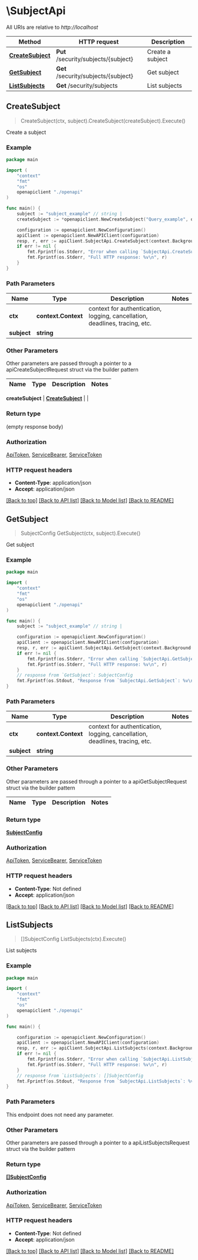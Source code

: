 # \SubjectApi

All URIs are relative to *http://localhost*

Method | HTTP request | Description
------------- | ------------- | -------------
[**CreateSubject**](SubjectApi.md#CreateSubject) | **Put** /security/subjects/{subject} | Create a subject
[**GetSubject**](SubjectApi.md#GetSubject) | **Get** /security/subjects/{subject} | Get subject
[**ListSubjects**](SubjectApi.md#ListSubjects) | **Get** /security/subjects | List subjects



## CreateSubject

> CreateSubject(ctx, subject).CreateSubject(createSubject).Execute()

Create a subject



### Example

```go
package main

import (
    "context"
    "fmt"
    "os"
    openapiclient "./openapi"
)

func main() {
    subject := "subject_example" // string |
    createSubject := *openapiclient.NewCreateSubject("Query_example", openapiclient.Version("0.0.1")) // CreateSubject |

    configuration := openapiclient.NewConfiguration()
    apiClient := openapiclient.NewAPIClient(configuration)
    resp, r, err := apiClient.SubjectApi.CreateSubject(context.Background(), subject).CreateSubject(createSubject).Execute()
    if err != nil {
        fmt.Fprintf(os.Stderr, "Error when calling `SubjectApi.CreateSubject``: %v\n", err)
        fmt.Fprintf(os.Stderr, "Full HTTP response: %v\n", r)
    }
}
```

### Path Parameters


Name | Type | Description  | Notes
------------- | ------------- | ------------- | -------------
**ctx** | **context.Context** | context for authentication, logging, cancellation, deadlines, tracing, etc.
**subject** | **string** |  |

### Other Parameters

Other parameters are passed through a pointer to a apiCreateSubjectRequest struct via the builder pattern


Name | Type | Description  | Notes
------------- | ------------- | ------------- | -------------

 **createSubject** | [**CreateSubject**](CreateSubject.md) |  |

### Return type

 (empty response body)

### Authorization

[ApiToken](../README.md#ApiToken), [ServiceBearer](../README.md#ServiceBearer), [ServiceToken](../README.md#ServiceToken)

### HTTP request headers

- **Content-Type**: application/json
- **Accept**: application/json

[[Back to top]](#) [[Back to API list]](../README.md#documentation-for-api-endpoints)
[[Back to Model list]](../README.md#documentation-for-models)
[[Back to README]](../README.md)


## GetSubject

> SubjectConfig GetSubject(ctx, subject).Execute()

Get subject



### Example

```go
package main

import (
    "context"
    "fmt"
    "os"
    openapiclient "./openapi"
)

func main() {
    subject := "subject_example" // string |

    configuration := openapiclient.NewConfiguration()
    apiClient := openapiclient.NewAPIClient(configuration)
    resp, r, err := apiClient.SubjectApi.GetSubject(context.Background(), subject).Execute()
    if err != nil {
        fmt.Fprintf(os.Stderr, "Error when calling `SubjectApi.GetSubject``: %v\n", err)
        fmt.Fprintf(os.Stderr, "Full HTTP response: %v\n", r)
    }
    // response from `GetSubject`: SubjectConfig
    fmt.Fprintf(os.Stdout, "Response from `SubjectApi.GetSubject`: %v\n", resp)
}
```

### Path Parameters


Name | Type | Description  | Notes
------------- | ------------- | ------------- | -------------
**ctx** | **context.Context** | context for authentication, logging, cancellation, deadlines, tracing, etc.
**subject** | **string** |  |

### Other Parameters

Other parameters are passed through a pointer to a apiGetSubjectRequest struct via the builder pattern


Name | Type | Description  | Notes
------------- | ------------- | ------------- | -------------


### Return type

[**SubjectConfig**](SubjectConfig.md)

### Authorization

[ApiToken](../README.md#ApiToken), [ServiceBearer](../README.md#ServiceBearer), [ServiceToken](../README.md#ServiceToken)

### HTTP request headers

- **Content-Type**: Not defined
- **Accept**: application/json

[[Back to top]](#) [[Back to API list]](../README.md#documentation-for-api-endpoints)
[[Back to Model list]](../README.md#documentation-for-models)
[[Back to README]](../README.md)


## ListSubjects

> []SubjectConfig ListSubjects(ctx).Execute()

List subjects



### Example

```go
package main

import (
    "context"
    "fmt"
    "os"
    openapiclient "./openapi"
)

func main() {

    configuration := openapiclient.NewConfiguration()
    apiClient := openapiclient.NewAPIClient(configuration)
    resp, r, err := apiClient.SubjectApi.ListSubjects(context.Background()).Execute()
    if err != nil {
        fmt.Fprintf(os.Stderr, "Error when calling `SubjectApi.ListSubjects``: %v\n", err)
        fmt.Fprintf(os.Stderr, "Full HTTP response: %v\n", r)
    }
    // response from `ListSubjects`: []SubjectConfig
    fmt.Fprintf(os.Stdout, "Response from `SubjectApi.ListSubjects`: %v\n", resp)
}
```

### Path Parameters

This endpoint does not need any parameter.

### Other Parameters

Other parameters are passed through a pointer to a apiListSubjectsRequest struct via the builder pattern


### Return type

[**[]SubjectConfig**](SubjectConfig.md)

### Authorization

[ApiToken](../README.md#ApiToken), [ServiceBearer](../README.md#ServiceBearer), [ServiceToken](../README.md#ServiceToken)

### HTTP request headers

- **Content-Type**: Not defined
- **Accept**: application/json

[[Back to top]](#) [[Back to API list]](../README.md#documentation-for-api-endpoints)
[[Back to Model list]](../README.md#documentation-for-models)
[[Back to README]](../README.md)
